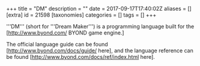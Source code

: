 +++
title = "DM"
description = ""
date = 2017-09-17T17:40:02Z
aliases = []
[extra]
id = 21598
[taxonomies]
categories = []
tags = []
+++

'''DM''' (short for '''Dream Maker''') is a programming language built for the [http://www.byond.com/ BYOND game engine.]

The official language guide can be found [http://www.byond.com/docs/guide/ here], and the language reference can be found [http://www.byond.com/docs/ref/index.html here]. 
